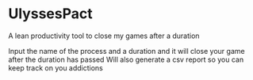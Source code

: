 # UlyssesPact

A lean productivity tool to close my games after a duration

Input the name of the process and a duration and it will close your game after the duration has passed
Will also generate a csv report so you can keep track on you addictions
